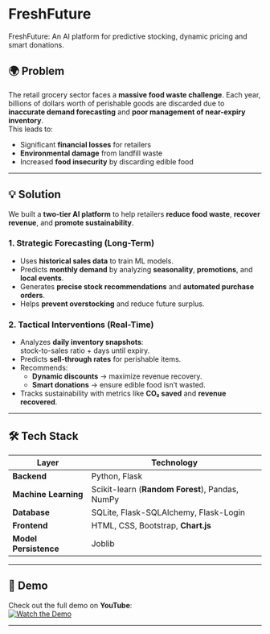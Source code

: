 # FreshFuture
FreshFuture: An AI platform for predictive stocking, dynamic pricing and smart donations.
## 🌍 Problem
The retail grocery sector faces a **massive food waste challenge**. Each year, billions of dollars worth of perishable goods are discarded due to **inaccurate demand forecasting** and **poor management of near-expiry inventory**.  
This leads to:
- Significant **financial losses** for retailers  
- **Environmental damage** from landfill waste  
- Increased **food insecurity** by discarding edible food

---

## 💡 Solution
We built a **two-tier AI platform** to help retailers **reduce food waste**, **recover revenue**, and **promote sustainability**.

### **1. Strategic Forecasting (Long-Term)**
- Uses **historical sales data** to train ML models.
- Predicts **monthly demand** by analyzing **seasonality**, **promotions**, and **local events**.
- Generates **precise stock recommendations** and **automated purchase orders**.
- Helps **prevent overstocking** and reduce future surplus.

### **2. Tactical Interventions (Real-Time)**
- Analyzes **daily inventory snapshots**:  
  stock-to-sales ratio + days until expiry.
- Predicts **sell-through rates** for perishable items.
- Recommends:
  - **Dynamic discounts** → maximize revenue recovery.
  - **Smart donations** → ensure edible food isn’t wasted.
- Tracks sustainability with metrics like **CO₂ saved** and **revenue recovered**.

---

## 🛠️ Tech Stack
| Layer          | Technology |
|---------------|-----------|
| **Backend**   | Python, Flask |
| **Machine Learning** | Scikit-learn (**Random Forest**), Pandas, NumPy |
| **Database**  | SQLite, Flask-SQLAlchemy, Flask-Login |
| **Frontend**  | HTML, CSS, Bootstrap, **Chart.js** |
| **Model Persistence** | Joblib |

---

## 🎥 Demo
Check out the full demo on **YouTube**:  
[![Watch the Demo](https://img.youtube.com/vi/Dru3X5z_ouI/0.jpg)](https://www.youtube.com/watch?v=Dru3X5z_ouI)

---

